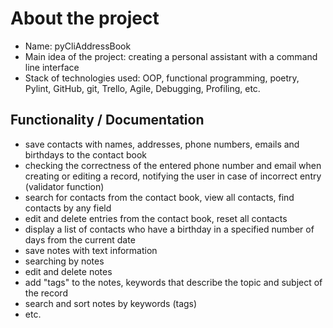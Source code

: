 # About the project

- Name: pyCliAddressBook
- Main idea of the project: creating a personal assistant with a command line interface
- Stack of technologies used: OOP, functional programming, poetry, Pylint, GitHub, git, Trello, Agile, Debugging, Profiling, etc.


## Functionality / Documentation
- save contacts with names, addresses, phone numbers, emails and birthdays to the contact book
- checking the correctness of the entered phone number and email when creating or editing a record, notifying the user in case of incorrect entry (validator function)
- search for contacts from the contact book, view all contacts, find contacts by any field
- edit and delete entries from the contact book, reset all contacts
- display a list of contacts who have a birthday in a specified number of days from the current date
- save notes with text information
- searching by notes
- edit and delete notes
- add "tags" to the notes, keywords that describe the topic and subject of the record
- search and sort notes by keywords (tags)
- etc.